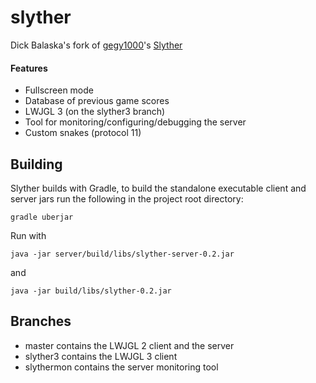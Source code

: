 # slyther

Dick Balaska's fork of [gegy1000](https://github.com/gegy1000)'s [Slyther](https://github.com/gegy1000/Slyther)
#### Features
* Fullscreen mode
* Database of previous game scores
* LWJGL 3 (on the slyther3 branch)
* Tool for monitoring/configuring/debugging the server
* Custom snakes (protocol 11)


## Building

Slyther builds with Gradle, to build the standalone executable client and server jars run the following in the project root directory:

    gradle uberjar

Run with

	java -jar server/build/libs/slyther-server-0.2.jar

and

	java -jar build/libs/slyther-0.2.jar

## Branches
* master contains the LWJGL 2 client and the server
* slyther3 contains the LWJGL 3 client
* slythermon contains the server monitoring tool
